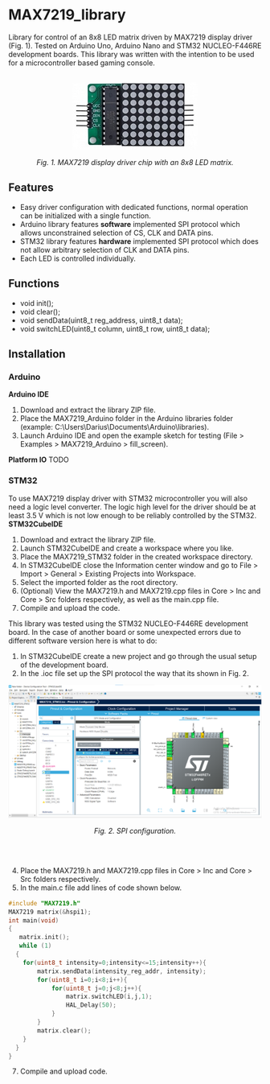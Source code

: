 # MAX7219_library
Library for control of an 8x8 LED matrix driven by MAX7219 display driver (Fig. 1). Tested on Arduino Uno, Arduino Nano and STM32 NUCLEO-F446RE development boards. This library was written with the intention to be used for a microcontroller based gaming console.
<br></br>
<p align="center">
  <img src="https://github.com/dariusur/MAX7219_library/blob/main/images/MAX7219_LED_matrix.jpg">
</p>
<p align="center">
<i>Fig. 1. MAX7219 display driver chip with an 8x8 LED matrix.</i>
</p>
      
## Features
- Easy driver configuration with dedicated functions, normal operation can be initialized with a single function.
- Arduino library features **software** implemented SPI protocol which allows unconstrained selection of CS, CLK and DATA pins.
- STM32 library features **hardware** implemented SPI protocol which does not allow arbitrary selection of CLK and DATA pins.
- Each LED is controlled individually.

## Functions
- void init();
- void clear();
- void sendData(uint8_t reg_address, uint8_t data);
- void switchLED(uint8_t column, uint8_t row, uint8_t data);

## Installation
### Arduino
**Arduino IDE**
1. Download and extract the library ZIP file.
2. Place the MAX7219_Arduino folder in the Arduino libraries folder (example: C:\Users\Darius\Documents\Arduino\libraries).
3. Launch Arduino IDE and open the example sketch for testing (File > Examples > MAX7219_Arduino > fill_screen).

**Platform IO**
TODO

### STM32
To use MAX7219 display driver with STM32 microcontroller you will also need a logic level converter. The logic high level for the driver should be at least 3.5 V which is not low enough to be reliably controlled by the STM32.
**STM32CubeIDE**
1. Download and extract the library ZIP file.
2. Launch STM32CubeIDE and create a workspace where you like.
3. Place the MAX7219_STM32 folder in the created workspace directory.
4. In STM32CubeIDE close the Information center window and go to File > Import > General > Existing Projects into Workspace.
5. Select the imported folder as the root directory.
6. (Optional) View the MAX7219.h and MAX7219.cpp files in Core > Inc and Core > Src folders respectively, as well as the main.cpp file.
7. Compile and upload the code.

This library was tested using the STM32 NUCLEO-F446RE development board. In the case of another board or some unexpected errors due to different software version here is what to do:
1. In STM32CubeIDE create a new project and go through the usual setup of the development board.
2. In the .ioc file set up the SPI protocol the way that its shown in Fig. 2.

<p align="center">
  <img src="https://github.com/dariusur/MAX7219_library/blob/main/images/SPI_config.png">
</p>
<p align="center">
  <i>Fig. 2. SPI configuration.</i>
</p>
<br></br>

4. Place the MAX7219.h and MAX7219.cpp files in Core > Inc and Core > Src folders respectively.
5. In the main.c file add lines of code shown below.

```cpp
#include "MAX7219.h"
MAX7219 matrix(&hspi1);
int main(void)
{
   matrix.init();
   while (1)
  {
	for(uint8_t intensity=0;intensity<=15;intensity++){
		matrix.sendData(intensity_reg_addr, intensity);
		for(uint8_t i=0;i<8;i++){
			for(uint8_t j=0;j<8;j++){
				matrix.switchLED(i,j,1);
				HAL_Delay(50);
			}
		}
		matrix.clear();
	}
  }
}
```

7. Compile and upload code.
